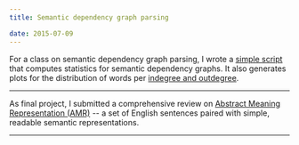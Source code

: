 ```yaml
---
title: Semantic dependency graph parsing

date: 2015-07-09
---
```


For a class on semantic dependency graph parsing, I wrote a [simple script](https://github.com/melanietosik/dependency-graph-parsing) that computes statistics for semantic dependency graphs. It also generates plots for the distribution of words per [indegree and outdegree](http://en.wikipedia.org/wiki/Directed_graph#Indegree_and_outdegree).

---

As final project, I submitted a comprehensive review on [Abstract Meaning Representation (AMR)]({{site.url}}/files/amr.pdf) -- a set of English sentences paired with simple, readable semantic representations.

---
